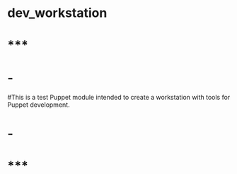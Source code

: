 # dev_workstation
# ***
# -
#This is a test Puppet module intended to create a workstation with tools for Puppet development.
# -
# ***
